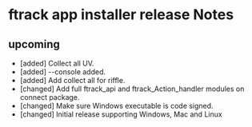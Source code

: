 # ftrack app installer release Notes


## upcoming

* [added] Collect all UV.
* [added] --console added.
* [added] Add collect all for riffle.
* [changed] Add full ftrack_api and ftrack_Action_handler modules on connect package.
* [changed] Make sure Windows executable is code signed.
* [changed] Initial release supporting Windows, Mac and Linux
